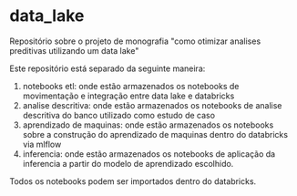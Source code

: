 # data_lake
Repositório sobre o projeto de monografia "como otimizar analises preditivas utilizando um data lake"

Este repositório está separado da seguinte maneira:
1. notebooks etl: onde estão armazenados os notebooks de movimentação e integração entre data lake e databricks 
2. analise descritiva: onde estão armazenados os notebooks de analise descritiva do banco utilizado como estudo de caso
3. aprendizado de maquinas: onde estão armazenados os notebooks sobre a construção do aprendizado de maquinas dentro do databricks via mlflow
4. inferencia: onde estão armazenados os notebooks de aplicação da inferencia a partir do modelo de aprendizado escolhido.

Todos os notebooks podem ser importados dentro do databricks.
